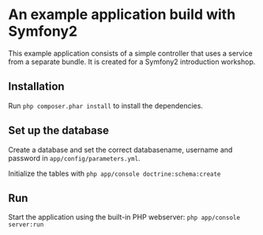 An example application build with Symfony2
==========================================

This example application consists of a simple controller that uses a service 
from a separate bundle. It is created for a Symfony2 introduction workshop.

Installation
------------
Run `php composer.phar install` to install the dependencies.

Set up the database
-------------------
Create a database and set the correct databasename, username and password in
`app/config/parameters.yml`.

Initialize the tables with `php app/console doctrine:schema:create`


Run
---
Start the application using the built-in PHP webserver: `php app/console server:run`